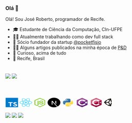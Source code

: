 ### Olá 👋

Olá! Sou José Roberto, programador de Recife.

- 🎓 Estudante de Ciência da Computação, CIn-UFPE
- 👨‍💻 Atualmente trabalhando como dev full stack
- 🚀 Sócio fundador da startup [@pocketfisio](https://www.instagram.com/pocketfisio)
- 👨‍🔬 Alguns artigos publicados na minha época de [P&D](https://scholar.google.com/citations?user=vvG8AWYAAAAJ&hl=en&oi=sra)
- 🤔 Curioso, acima de tudo
- 📍 Recife, Brasil

#

<div style="display: inline_block">
<img height="180em" src="https://github-readme-stats.vercel.app/api/top-langs/?username=jrobertojunior&layout=compact&langs_count=7&cache_seconds=1800"/>

<img height="180em" src="https://github-readme-stats.vercel.app/api?username=jrobertojunior"/>

</div>

#


<div style="display: inline_block"><br>
  <img align="center" alt="Ts" height="30" width="40" src="https://raw.githubusercontent.com/devicons/devicon/master/icons/typescript/typescript-plain.svg">
  <img align="center" alt="React" height="30" width="40" src="https://raw.githubusercontent.com/devicons/devicon/master/icons/react/react-original.svg">
  <img align="center" alt="Node" height="30" width="40" src="https://raw.githubusercontent.com/devicons/devicon/master/icons/nodejs/nodejs-original.svg">
  <img align="center" alt="Next" height="30" width="40" src="https://raw.githubusercontent.com/devicons/devicon/master/icons/nextjs/nextjs-original.svg">
  <img align="center" alt="Python" height="30" width="40" src="https://raw.githubusercontent.com/devicons/devicon/master/icons/python/python-original.svg">
  <img align="center" alt="Csharp" height="30" width="40" src="https://raw.githubusercontent.com/devicons/devicon/master/icons/csharp/csharp-original.svg">
  <img align="center" alt="Cplusplus" height="30" width="40" src="https://raw.githubusercontent.com/devicons/devicon/master/icons/cplusplus/cplusplus-original.svg">
  <img align="center" alt="Csharp" height="25" src="https://raw.githubusercontent.com/devicons/devicon/master/icons/unity/unity-original.svg">
</div>
<br>
<div>
<a href="https://www.linkedin.com/in/jrobertofonsecajr/" target="_blank"><img src="https://img.shields.io/badge/LinkedIn-0077B5?style=for-the-badge&logo=linkedin&logoColor=white" target="_blank"></a>
<a href="https://www.instagram.com/jrobertojunior/" target="_blank"><img src="https://img.shields.io/badge/Instagram-E4405F?style=for-the-badge&logo=instagram&logoColor=white" target="_blank"></a>
<a href="https://www.youtube.com/channel/UC2YpB9jUQSHl7DAwaV6QiTQ" target="_blank"><img src="https://img.shields.io/badge/YouTube-FF0000?style=for-the-badge&logo=youtube&logoColor=white"></a>
</div>
<!--
**jrobertojunior/jrobertojunior** is a ✨ _special_ ✨ repository because its `README.md` (this file) appears on your GitHub profile.

Here are some ideas to get you started:

- 🔭 I’m currently working on ...
- 🌱 I’m currently learning ...
- 👯 I’m looking to collaborate on ...
- 🤔 I’m looking for help with ...
- 💬 Ask me about ...
- 📫 How to reach me: ...
- 😄 Pronouns: ...
- ⚡ Fun fact: ...
-->
